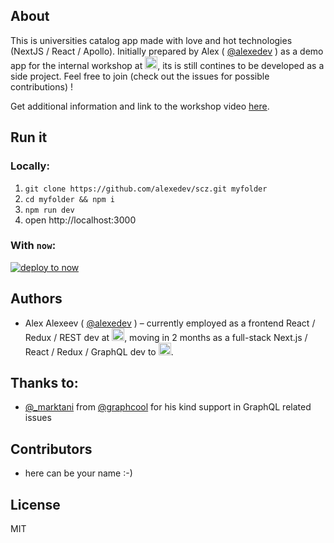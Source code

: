 ## About

This is universities catalog app made with love and hot technologies (NextJS / React / Apollo). Initially prepared by Alex ( [@alexedev](https://alexedev.github.com) ) as a demo app for the internal workshop at <a href="https://www.cngroup.dk"><img src="https://www.cngroup.dk/assets/cn-group-logo-5873b97a9c7585365c1d96330387fe97.svg" height="20" ></a>, its is still contines to be developed as a side project. Feel free to join (check out the issues for possible contributions) !

Get additional information and link to the workshop video [here](https://www.graph.cool/forum/t/next-js-react-graphql-presentation-and-demo/90).

## Run it 
### Locally:

1. `git clone https://github.com/alexedev/scz.git myfolder`
2. `cd myfolder && npm i`
3. `npm run dev`
4. open http://localhost:3000 

### With `now`:

[![deploy to now](https://deploy.now.sh/static/button.svg)](https://deploy.now.sh/?repo=https://github.com/alexedev/scz)

## Authors

- Alex Alexeev ( [@alexedev](https://alexedev.github.com) ) – currently employed as a frontend React / Redux / REST dev at <a href="https://www.cngroup.dk"><img src="https://www.cngroup.dk/assets/cn-group-logo-5873b97a9c7585365c1d96330387fe97.svg" height="20" ></a>, moving in 2 months as a full-stack Next.js / React / Redux / GraphQL dev to <a href="https://kiwi.com/images/logos/kiwi-navbar.png"><img src="https://kiwi.com/images/logos/kiwi-navbar.png" height="20" ></a>.

## Thanks to:
- [@_marktani](https://twitter.com/_marktani) from  [@graphcool](https://twitter.com/graphcool) for his kind support in GraphQL related issues

## Contributors
- here can be your name :-)

## License

MIT